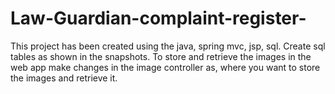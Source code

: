 # Law-Guardian-complaint-register-
This project has been created using the java, spring mvc, jsp, sql.
Create sql tables as shown in the snapshots.
To store and retrieve the images in the web app make changes in the image controller as, where you want to store the images and retrieve it.

